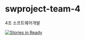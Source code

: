 # swproject-team-4
4조 소프트웨어개발

[![Stories in Ready](https://badge.waffle.io/kimshzxc/swproject-team-4.png?label=ready&title=Ready)](http://waffle.io/kimshzxc/swproject-team-4)
